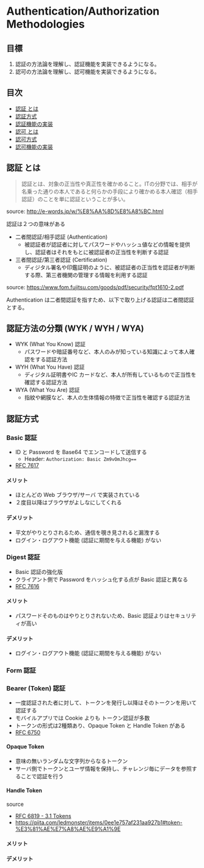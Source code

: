 # Authentication/Authorization Methodologies

## 目標

1. 認証の方法論を理解し、認証機能を実装できるようになる。
1. 認可の方法論を理解し、認可機能を実装できるようになる。

## 目次

- [認証 とは](#認証-とは)
- [認証方式](#認証方式)
- [認証機能の実装](#認証機能の実装)
- [認可 とは](#認可-とは)
- [認可方式](#認可方式)
- [認可機能の実装](#認可機能の実装)

## 認証 とは

> 認証とは、対象の正当性や真正性を確かめること。ITの分野では、相手が名乗った通りの本人であると何らかの手段により確かめる本人確認（相手認証）のことを単に認証ということが多い。

source: http://e-words.jp/w/%E8%AA%8D%E8%A8%BC.html

認証は２つの意味がある

- 二者間認証/相手認証 (Authentication)
  - 被認証者が認証者に対してパスワードやハッシュ値などの情報を提供し、認証者はそれをもとに被認証者の正当性を判断する認証
- 三者間認証/第三者認証 (Certification)
  - ディジタル署名や印鑑証明のように、被認証者の正当性を認証者が判断する際、第三者機関の管理する情報を利用する認証

source: https://www.fom.fujitsu.com/goods/pdf/security/fpt1610-2.pdf

Authentication は二者間認証を指すため、以下で取り上げる認証は二者間認証とする。

## 認証方法の分類 (WYK / WYH / WYA)

- WYK (What You Know) 認証
  - パスワードや暗証番号など、本人のみが知っている知識によって本人確認をする認証方法
- WYH (What You Have) 認証
  - ディジタル証明書やIC カードなど、本人が所有しているもので正当性を確認する認証方法
- WYA (What You Are) 認証
  - 指紋や網膜など、本人の生体情報の特徴で正当性を確認する認証方法

## 認証方式

### Basic 認証

- ID と Password を Base64 でエンコードして送信する
  - Header: `Authorization: Basic Zm9vOmJhcg==`
- [RFC 7617](https://tools.ietf.org/html/rfc7617)

#### メリット

- ほとんどの Web ブラウザ/サーバ で実装されている
- ２度目以降はブラウザがよしなにしてくれる

#### デメリット

- 平文がやりとりされるため、通信を覗き見されると漏洩する
- ログイン・ログアウト機能 (認証に期間を与える機能) がない

### Digest 認証

- Basic 認証の強化版
- クライアント側で Password をハッシュ化する点が Basic 認証と異なる
- [RFC 7616](https://tools.ietf.org/html/rfc7616)

#### メリット

- パスワードそのものはやりとりされないため、Basic 認証よりはセキュリティが高い

#### デメリット

- ログイン・ログアウト機能 (認証に期間を与える機能) がない

### Form 認証


### Bearer (Token) 認証

- 一度認証された者に対して、トークンを発行し以降はそのトークンを用いて認証する
- モバイルアプリでは Cookie よりも トークン認証が多数
- トークンの形式は2種類あり、Opaque Token と Handle Token がある
- [RFC 6750](https://tools.ietf.org/html/rfc6750)

#### Opaque Token

- 意味の無いランダムな文字列からなるトークン
- サーバ側でトークンとユーザ情報を保持し、チャレンジ毎にデータを参照することで認証を行う

#### Handle Token

source

- [RFC 6819 - 3.1 Tokens](https://openid-foundation-japan.github.io/rfc6819.ja.html#section_tokens)
- https://qiita.com/ledmonster/items/0ee1e757af231aa927b1#token-%E3%81%AE%E7%A8%AE%E9%A1%9E

#### メリット

#### デメリット
